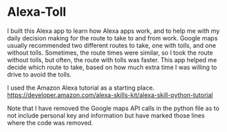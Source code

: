 # Alexa-Toll
I built this Alexa app to learn how Alexa apps work, and to help me with my daily decision making
for the route to take to and from work.  Google maps usually recommended two different routes to
take, one with tolls, and one without tolls.  Sometimes, the route times were similar, so I took the
route without tolls, but often, the route with tolls was faster.  This app helped me decide which route
to take, based on how much extra time I was willing to drive to avoid the tolls.

I used the Amazon Alexa tutorial as a starting place.  https://developer.amazon.com/alexa-skills-kit/alexa-skill-python-tutorial

Note that I have removed the Google maps API calls in the python file as to not include personal key and information but have marked those lines where the code was removed.

